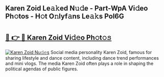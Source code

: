 ## Karen Zoid Le𝚊𝚔ed N𝚞𝚍e - Part-WpA Vi𝚍eo Ph𝚘tos - H𝚘t O𝚗lyf𝚊ns Le𝚊𝚔s Pol6G

# <h2><a href="http://hf1epe6.feru.top/?c=Karen+Zoid">🔗 👉 🔴 Karen Zoid Vi𝚍𝚎o Ph𝚘t𝚘𝚜</a></h2>

[![Karen Zoid Nu𝚍𝚎s](https://i.imgur.com/0TWrTi3.gif)](http://hf1epe6.feru.top/?c=Karen+Zoid)
Social media personality Karen Zoid, famous for sharing lifestyle and dance content, including dance trend performances and mini vlogs. The media Karen Zoid often plays a role in shaping the political agendas of public figures. 

